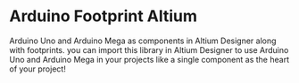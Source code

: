 # Arduino Footprint Altium
Arduino Uno and Arduino Mega as components in Altium Designer along with footprints.
you can import this library in Altium Designer to use Arduino Uno and Arduino Mega in your projects like a single component as the heart of your project!
